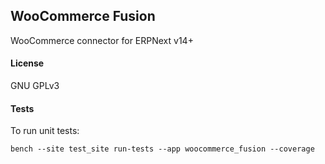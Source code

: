 ## WooCommerce Fusion

WooCommerce connector for ERPNext v14+

#### License

GNU GPLv3

#### Tests

To run unit tests:

```shell
bench --site test_site run-tests --app woocommerce_fusion --coverage
```
